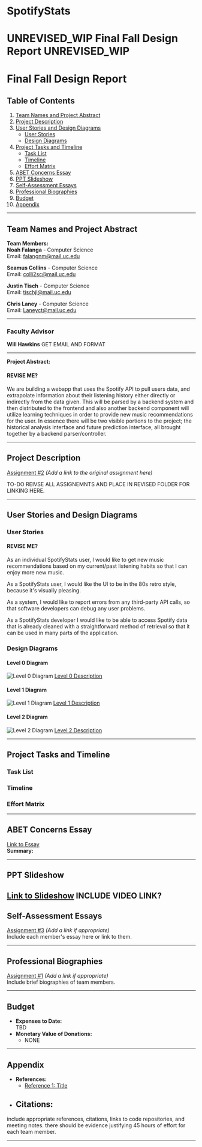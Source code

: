 # SpotifyStats
# UNREVISED_WIP Final Fall Design Report UNREVISED_WIP

# Final Fall Design Report

## Table of Contents
1. [Team Names and Project Abstract](#team-names-and-project-abstract)
2. [Project Description](#project-description)
3. [User Stories and Design Diagrams](#user-stories-and-design-diagrams)
   - [User Stories](#user-stories)
   - [Design Diagrams](#design-diagrams)
4. [Project Tasks and Timeline](#project-tasks-and-timeline)
   - [Task List](#task-list)
   - [Timeline](#timeline)
   - [Effort Matrix](#effort-matrix)
5. [ABET Concerns Essay](#abet-concerns-essay)
6. [PPT Slideshow](#ppt-slideshow)
7. [Self-Assessment Essays](#self-assessment-essays)
8. [Professional Biographies](#professional-biographies)
9. [Budget](#budget)
10. [Appendix](#appendix)

---

## Team Names and Project Abstract
**Team Members:**  
**Noah Falanga** - Computer Science  
Email: [falangnm@mail.uc.edu](mailto:falangnm@mail.uc.edu)

**Seamus Collins** - Computer Science  
Email: [colli2sc@mail.uc.edu](mailto:colli2sc@mail.uc.edu)

**Justin Tisch** - Computer Science  
Email: [tischjl@mail.uc.edu](mailto:tischjl@mail.uc.edu)

**Chris Laney** - Computer Science  
Email: [Laneyct@mail.uc.edu](mailto:Laneyct@mail.uc.edu)

---

### Faculty Advisor

**Will Hawkins** GET EMAIL AND FORMAT 

---

**Project Abstract:**  
#### REVISE ME?
We are building a webapp that uses the Spotify API to pull users data, and extrapolate information about their listening history either directly or indirectly from the data given. This will be parsed by a backend system and then distributed to the frontend and also another backend component will utilize learning techniques in order to provide new music recommendations for the user. In essence there will be two visible portions to the project; the historical analysis interface and future prediction interface, all brought together by a backend parser/controller.​

---

## Project Description
[Assignment #2](#) *(Add a link to the original assignment here)*

TO-DO REIVSE ALL ASSIGNEMNTS AND PLACE IN REVISED FOLDER FOR LINKING HERE.

---

## User Stories and Design Diagrams

### User Stories
#### REVISE ME?
As an individual SpotifyStats user, I would like to get new music recommendations based on my current/past listening habits so that I can enjoy more new music.

As a SpotifyStats user, I would like the UI to be in the 80s retro style, because it's visually pleasing.

As a system, I would like to report errors from any third-party API calls, so that software developers can debug any user problems.

As a SpotifyStats developer I would like to be able to access Spotify data that is already cleaned with a straightforward method of retrieval so that it can be used in many parts of the application.


### Design Diagrams
#### Level 0 Diagram
![Level 0 Diagram](./revised/design_diagrams/level_0.png) 
[Level 0 Description](./revised/design_diagrams/level_0.md)
#### Level 1 Diagram
![Level 1 Diagram](./revised/design_diagrams/level_0.png) 
[Level 1 Description](./revised/design_diagrams/level_0.md)

#### Level 2 Diagram
![Level 2 Diagram](./revised/design_diagrams/level_0.png) 
[Level 2 Description](./revised/design_diagrams/level_0.md)

---

## Project Tasks and Timeline

### Task List


### Timeline

### Effort Matrix


---

## ABET Concerns Essay
[Link to Essay](./)  
**Summary:** 

---

## PPT Slideshow
[Link to Slideshow](./].pptx)
INCLUDE VIDEO LINK?
---

## Self-Assessment Essays
[Assignment #3](#) *(Add a link if appropriate)*  
Include each member's essay here or link to them.

---

## Professional Biographies
[Assignment #1](#) *(Add a link if appropriate)*  
Include brief biographies of team members.

---

## Budget
- **Expenses to Date:**  
  TBD  
- **Monetary Value of Donations:**  
  - NONE

---

## Appendix
- **References:**  
  - [Reference 1: Title](https://example.com)
- **Citations:**  
  - 
include appropriate references, citations, links to code repositories, and meeting notes.
there should be evidence justifying 45 hours of effort for each team member.

---

